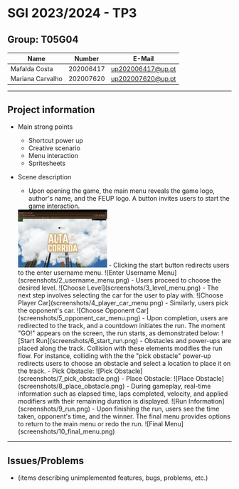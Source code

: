 # SGI 2023/2024 - TP3

## Group: T05G04

| Name             | Number    | E-Mail             |
| ---------------- | --------- | ------------------ |
| Mafalda Costa    | 202006417 | up202006417@up.pt  |
| Mariana Carvalho | 202007620 | up202007620@up.pt  |


----
## Project information

- Main strong points
  - Shortcut power up
  - Creative scenario
  - Menu interaction
  - Spritesheets

- Scene description
    - Upon opening the game, the main menu reveals the game logo, author's name, and the FEUP logo. A button invites users to start the game interaction.
    <img src="screenshots/1_main_menu.png" alt="Main Menu" width="200"/>
    - Clicking the start button redirects users to the enter username menu.
    ![Enter Username Menu](screenshots/2_username_menu.png)
    - Users proceed to choose the desired level.
    ![Choose Level](screenshots/3_level_menu.png)
    - The next step involves selecting the car for the user to play with.
    ![Choose Player Car](screenshots/4_player_car_menu.png)
    - Similarly, users pick the opponent's car.
    ![Choose Opponent Car](screenshots/5_opponent_car_menu.png)
    - Upon completion, users are redirected to the track, and a countdown initiates the run. The moment "GO!" appears on the screen, the run starts, as demonstrated below:
    ![Start Run](screenshots/6_start_run.png)
    - Obstacles and power-ups are placed along the track. Collision with these elements modifies the run flow. For instance, colliding with the the "pick obstacle" power-up redirects users to choose an obstacle and select a location to place it on the track.
    - Pick Obstacle:
      ![Pick Obstacle](screenshots/7_pick_obstacle.png)
    - Place Obstacle:
      ![Place Obstacle](screenshots/8_place_obstacle.png)
    - During gameplay, real-time information such as elapsed time, laps completed, velocity, and applied modifiers with their remaining duration is displayed.
    ![Run Information](screenshots/9_run.png)
    - Upon finishing the run, users see the time taken, opponent's time, and the winner. The final menu provides options to return to the main menu or redo the run.
    ![Final Menu](screenshots/10_final_menu.png)

----
## Issues/Problems

- (items describing unimplemented features, bugs, problems, etc.)
